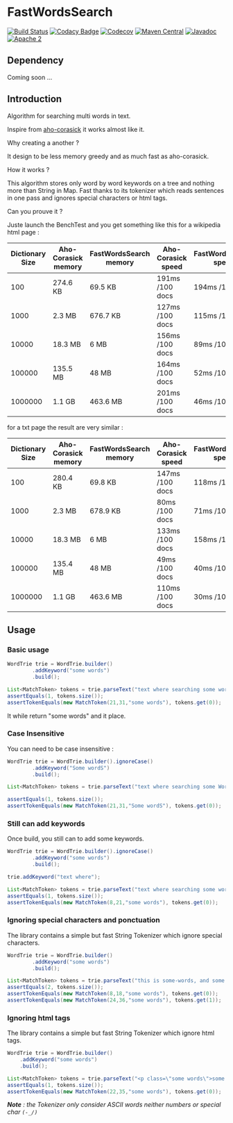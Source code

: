 # FastWordsSearch

[![Build Status](https://travis-ci.org/maneau/fastwordssearch.svg?branch=master)](https://travis-ci.org/maneau/fastwordssearch)
[![Codacy Badge](https://api.codacy.com/project/badge/Grade/b3c3e839a4b34772af076cb763c67a0e)](https://www.codacy.com/manual/maneau/fastwordssearch?utm_source=github.com&amp;utm_medium=referral&amp;utm_content=maneau/fastwordssearch&amp;utm_campaign=Badge_Grade)
[![Codecov](https://codecov.io/gh/maneau/fastwordssearch/branch/master/graph/badge.svg)](https://codecov.io/gh/maneau/fastwordssearch)
[![Maven Central](https://maven-badges.herokuapp.com/maven-central/org.maneau/fastwordssearch/badge.svg)](https://maven-badges.herokuapp.com/maven-central/org.maneau/fastwordssearch)
[![Javadoc](https://javadoc-emblem.rhcloud.com/doc/org.maneau/fastwordssearch/badge.svg)](http://www.javadoc.io/doc/org.maneau/fastwordssearch)
[![Apache 2](http://img.shields.io/badge/license-Apache%202-blue.svg)](http://www.apache.org/licenses/LICENSE-2.0)

## Dependency

Coming soon ...

## Introduction

Algorithm for searching multi words in text.

Inspire from [aho-corasick](https://github.com/robert-bor/aho-corasick) it works almost like it.

Why creating a another ? 

It design to be less memory greedy and as much fast as aho-corasick.

How it works ?

This algorithm stores only word by word keywords on a tree and nothing more than String in Map.
Fast thanks to its tokenizer which reads sentences in one pass and ignores special characters or html tags.

Can you prouve it ?

Juste launch the BenchTest and you get something like this for a wikipedia html page :
 
|Dictionary Size | Aho-Corasick memory | FastWordsSearch memory | Aho-Corasick speed | FastWordsSearch speed | 
| -------------- | ------------------- | ---------------------- | ------------------ | --------------------- |
| 100            | 274.6 KB            | 69.5 KB                | 191ms /100 docs    | 194ms /100 docs       |
| 1000           | 2.3 MB              | 676.7 KB               | 127ms /100 docs    | 115ms /100 docs       |
| 10000          | 18.3 MB             | 6 MB                   | 156ms /100 docs    | 89ms  /100 docs       |
| 100000         | 135.5 MB            | 48 MB                  | 164ms /100 docs    | 52ms  /100 docs       |
| 1000000        | 1.1 GB              | 463.6 MB               | 201ms /100 docs    | 46ms  /100 docs       |

for a txt page the result are very similar :

| Dictionary Size | Aho-Corasick memory | FastWordsSearch memory | Aho-Corasick speed | FastWordsSearch speed | 
| --------------- | ------------------- | ---------------------- | ------------------ | --------------------- |
| 100             | 280.4 KB            | 69.8 KB                | 147ms /100 docs    | 118ms /100 docs       |
| 1000            | 2.3 MB              | 678.9 KB               | 80ms  /100 docs    | 71ms  /100 docs       |
| 10000           | 18.3 MB             | 6 MB                   | 133ms /100 docs    | 158ms /100 docs       |
| 100000          | 135.4 MB            | 48 MB                  | 49ms  /100 docs    | 40ms  /100 docs       |
| 1000000         | 1.1 GB              | 463.6 MB               | 110ms /100 docs    | 30ms  /100 docs       |

## Usage

### Basic usage
 
```java
WordTrie trie = WordTrie.builder()
        .addKeyword("some words")
        .build();

List<MatchToken> tokens = trie.parseText("text where searching some words SOME WORDS dont't");
assertEquals(1, tokens.size());
assertTokenEquals(new MatchToken(21,31,"some words"), tokens.get(0));
```

It while return "some words" and it place.

### Case Insensitive 

You can need to be case insensitive :
```java
WordTrie trie = WordTrie.builder().ignoreCase()
        .addKeyword("Some wordS")
        .build();

List<MatchToken> tokens = trie.parseText("text where searching some Words");

assertEquals(1, tokens.size());
assertTokenEquals(new MatchToken(21,31,"Some wordS"), tokens.get(0));
```

### Still can add keywords

Once build, you still can to add some keywords.

```java
WordTrie trie = WordTrie.builder().ignoreCase()
        .addKeyword("some words")
        .build();

trie.addKeyword("text where");

List<MatchToken> tokens = trie.parseText("text where searching some words");
assertEquals(1, tokens.size());
assertTokenEquals(new MatchToken(8,21,"some words"), tokens.get(0));
```

### Ignoring special characters and ponctuation

The library contains a simple but fast String Tokenizer which ignore special characters.

```java
WordTrie trie = WordTrie.builder()
        .addKeyword("some words")
        .build();

List<MatchToken> tokens = trie.parseText("this is some-words, and some...words as well");
assertEquals(2, tokens.size());
assertTokenEquals(new MatchToken(8,18,"some words"), tokens.get(0));
assertTokenEquals(new MatchToken(24,36,"some words"), tokens.get(1));
```

### Ignoring html tags

The library contains a simple but fast String Tokenizer which ignore html tags.

```java
WordTrie trie = WordTrie.builder()
    .addKeyword("some words")
    .build();

List<MatchToken> tokens = trie.parseText("<p class=\"some words\">some <b>words</b></p>");
assertEquals(1, tokens.size());
assertTokenEquals(new MatchToken(22,35,"some words"), tokens.get(0));
```

_**Note** : the Tokenizer only consider ASCII words neither numbers or special char `(-_/)`_ 